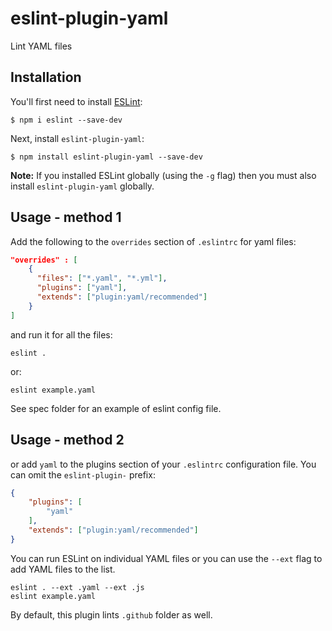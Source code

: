 # eslint-plugin-yaml

Lint YAML files

## Installation

You'll first need to install [ESLint](http://eslint.org):

```
$ npm i eslint --save-dev
```

Next, install `eslint-plugin-yaml`:

```
$ npm install eslint-plugin-yaml --save-dev
```

**Note:** If you installed ESLint globally (using the `-g` flag) then you must also install `eslint-plugin-yaml` globally.

## Usage - method 1

Add the following to the `overrides` section of `.eslintrc` for yaml files:
```json
"overrides" : [
    {
      "files": ["*.yaml", "*.yml"],
      "plugins": ["yaml"],
      "extends": ["plugin:yaml/recommended"]
    }
]
```
and run it for all the files:
```
eslint .
```
or:
```
eslint example.yaml
```

See spec folder for an example of eslint config file.

## Usage - method 2

or add `yaml` to the plugins section of your `.eslintrc` configuration file. You can omit the `eslint-plugin-` prefix:

```json
{
    "plugins": [
        "yaml"
    ],
    "extends": ["plugin:yaml/recommended"]
}
```

You can run ESLint on individual YAML files or you can use the `--ext` flag to add YAML files to the list.

```
eslint . --ext .yaml --ext .js
eslint example.yaml
```

By default, this plugin lints `.github` folder as well.
